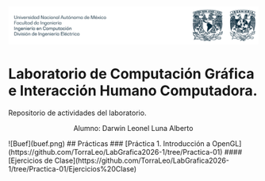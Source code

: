 ![Buaf](buaf.png)
# Laboratorio de Computación Gráfica e Interacción Humano Computadora. 
Repositorio de actividades del laboratorio.
<p align="center">
Alumno: Darwin Leonel Luna Alberto
</p>
![Buef](buef.png)
## Prácticas
### [Práctica 1. Introducción a OpenGL](https://github.com/TorraLeo/LabGrafica2026-1/tree/Practica-01)
#### [Ejercicios de Clase](https://github.com/TorraLeo/LabGrafica2026-1/tree/Practica-01/Ejercicios%20Clase)
